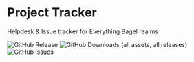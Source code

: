 # Project Tracker
Helpdesk &amp; Issue tracker for Everything Bagel realms

![GitHub Release](https://img.shields.io/github/v/release/DismalShadowX/project-tracker?include_prereleases&display_name=release&style=for-the-badge)
![GitHub Downloads (all assets, all releases)](https://img.shields.io/github/downloads/DismalShadowX/project-tracker/total?style=for-the-badge)
[![GitHub issues](https://img.shields.io/github/issues/DismalShadowX/project-tracker.svg?style=for-the-badge)](https://GitHub.com/DismalShadowX/project-tracker/issues)
